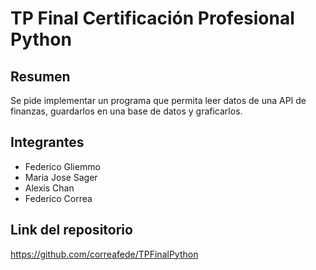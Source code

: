 # TP Final Certificación Profesional Python

## Resumen

Se pide implementar un programa que permita leer datos de una API de finanzas, guardarlos en una base de datos y graficarlos.

## Integrantes

- Federico Gliemmo
- Maria Jose Sager
- Alexis Chan
- Federico Correa

## Link del repositorio

https://github.com/correafede/TPFinalPython
